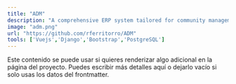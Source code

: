 ```yaml
---
title: "ADM"
description: "A comprehensive ERP system tailored for community management, ideal for companies like ADM. Features an intuitive admin dashboard for efficient data control and monitoring."
image: "adm.png"
url: "https://github.com/rferritorro/ADM"
tools: ['Vuejs','Django','Bootstrap','PostgreSQL']
---
```


Este contenido se puede usar si quieres renderizar algo adicional en la página del proyecto. Puedes escribir más detalles aquí o dejarlo vacío si solo usas los datos del frontmatter.
